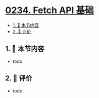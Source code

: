 # [0234. Fetch API 基础](https://github.com/tnotesjs/TNotes.react/tree/main/notes/0234.%20Fetch%20API%20%E5%9F%BA%E7%A1%80)

<!-- region:toc -->

- [1. 🎯 本节内容](#1--本节内容)
- [2. 🫧 评价](#2--评价)

<!-- endregion:toc -->

## 1. 🎯 本节内容

- todo

## 2. 🫧 评价

- todo
